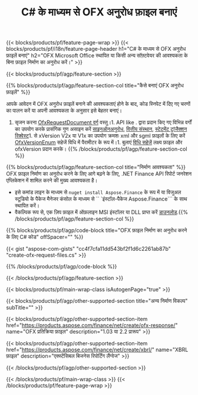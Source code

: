 ﻿---
title: C# के माध्यम से OFX अनुरोध फ़ाइल बनाएं
description: OFX अनुरोध फ़ाइल निर्माण के लिए नमूना कोड। बैच के लिए API उदाहरण कोड का उपयोग करें OFX .NET आधारित अनुप्रयोगों के भीतर फाइल निर्माण का अनुरोध करें। 
url: /hi/net/create/ofx-request/
family: finance
platformtag: net
feature: create
informat: OFX Request
outformat: 
otherformats: OFX Response
---
{{< blocks/products/pf/feature-page-wrap >}}
{{< blocks/products/pf/i18n/feature-page-header h1="C# के माध्यम से OFX अनुरोध फ़ाइलें बनाएं" h2="OFX Microsoft Office स्थापित या किसी अन्य सॉफ़्टवेयर की आवश्यकता के बिना फ़ाइल निर्माण का अनुरोध करें।" >}}

{{< blocks/products/pf/agp/feature-section >}}

{{% blocks/products/pf/agp/feature-section-col title="कैसे बनाएं OFX अनुरोध फ़ाइलें" %}}

आपके आवेदन में OFX अनुरोध फ़ाइलें बनाने की आवश्यकताएं होने के बाद, कोड स्निपेट में दिए गए चरणों का पालन करें या अपनी आवश्यकता के अनुसार इसे बेहतर बनाएं।

1. सृजन करना [OfxRequestDocument वर्ग](https://apireference.aspose.com/finance/net/aspose.finance.ofx/ofxrequestdocument) वस्तु।1. API like . द्वारा प्रदान किए गए विभिन्न वर्गों का उपयोग करके प्रासंगिक गुण असाइन करें [साइनऑनअनुरोध](https://apireference.aspose.com/finance/net/aspose.finance.ofx.signon/signonrequest), [वित्तीय संस्थान](https://apireference.aspose.com/finance/net/aspose.finance.ofx.signon/financialinstitution), [स्टेटमेंट ट्रांजैक्शन रिक्वेस्ट](https://apireference.aspose.com/finance/net/aspose.finance.ofx.bank/statementtransactionrequest)1. से xVersion V2x या V1x का उपयोग क्रमशः xml और sgml फ़ाइलों के लिए करें [OfxVersionEnum](https://apireference.aspose.com/finance/net/aspose.finance.ofx/ofxversionenum) सहेजें विधि में पैरामीटर के रूप में।1. बुलाएं [विधि सहेजें](https://apireference.aspose.com/finance/net/aspose.finance.ofx/ofxrequestdocument/methods/save) लक्ष्य फ़ाइल और ofxVersion प्रदान करके।
{{% /blocks/products/pf/agp/feature-section-col %}}

{{% blocks/products/pf/agp/feature-section-col title="निर्माण आवश्यकता" %}}
OFX फ़ाइल निर्माण का अनुरोध करने के लिए आगे बढ़ने के लिए, .NET Finance API रिपोर्ट जनरेशन एप्लिकेशन में शामिल करने की मुख्य आवश्यकता है। 
- इसे कमांड लाइन के माध्यम से ```nuget install Aspose.Finance``` के रूप में या विजुअल स्टूडियो के पैकेज मैनेजर कंसोल के माध्यम से `` `इंस्टॉल-पैकेज Aspose.Finance``` के साथ स्थापित करें।
- वैकल्पिक रूप से, एक ज़िप फ़ाइल में ऑफ़लाइन MSI इंस्टॉलर या DLL प्राप्त करें [डाउनलोड](https://downloads.aspose.com/finance/net).{{% /blocks/products/pf/agp/feature-section-col %}}

{{% blocks/products/pf/agp/code-block title="OFX फ़ाइल निर्माण का अनुरोध करने के लिए C# कोड" offSpacer="" %}}

{{< gist "aspose-com-gists" "cc4f7cfa11dd543bf2f1d6c2261ab87b" "create-ofx-request-files.cs" >}}

{{% /blocks/products/pf/agp/code-block %}}

{{< /blocks/products/pf/agp/feature-section >}}

{{< blocks/products/pf/main-wrap-class isAutogenPage="true" >}}

{{< blocks/products/pf/agp/other-supported-section title="अन्य निर्माण विकल्प" subTitle="" >}}

{{< blocks/products/pf/agp/other-supported-section-item href="https://products.aspose.com/finance/net/create/ofx-response/" name="OFX प्रतिक्रिया फ़ाइल" description="1.03 या 2.2 प्रारूप" >}}

{{< blocks/products/pf/agp/other-supported-section-item href="https://products.aspose.com/finance/net/create/xbrl/" name="XBRL फ़ाइल" description="एक्स्टेंसिबल बिजनेस रिपोर्टिंग लैंग्वेज" >}}


{{< /blocks/products/pf/agp/other-supported-section >}}

{{< /blocks/products/pf/main-wrap-class >}}
{{< /blocks/products/pf/feature-page-wrap >}}